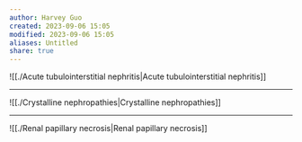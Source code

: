 ```yaml
---
author: Harvey Guo
created: 2023-09-06 15:05
modified: 2023-09-06 15:05
aliases: Untitled
share: true
---
```

![[./Acute tubulointerstitial nephritis|Acute tubulointerstitial nephritis]]

---
![[./Crystalline nephropathies|Crystalline nephropathies]]

---
![[./Renal papillary necrosis|Renal papillary necrosis]]

